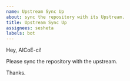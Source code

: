 ```yaml
---
name: Upstream Sync Up
about: sync the repository with its Upstream.
title: Upstream Sync Up
assignees: sesheta
labels: bot
---
```


Hey, AICoE-ci!

Please sync the repository with the upstream.

Thanks.
